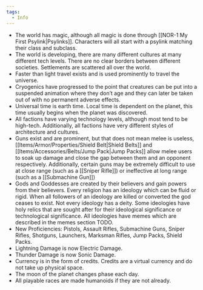 ```yaml
---
tags:
  - Info
---
```

* The world has magic, although all magic is done through [[NOR-1 My First Psylink|Psylinks]]. Characters will all start with a psylink matching their class and subclass.
* The world is developing, there are many different cultures at many different tech levels. There are no clear borders between different societies. Settlements are scattered all over the world.
* Faster than light travel exists and is used prominently to travel the universe.
* Cryogenics have progressed to the point that creatures can be put into a suspended animation where they don’t age and they can later be taken out of with no permanent adverse effects.
* Universal time is earth time. Local time is dependent on the planet, this time usually begins when the planet was discovered.
* All factions have varying technology levels, although most tend to be high-tech. Additionally, all factions have very different styles of architecture and cultures.
* Guns exist and are prominent, but that does not mean melee is useless, [[Items/Armor/Properties/Shield Belt|Shield Belts]] and [[Items/Accessories/Belts/Jump Pack|Jump Packs]] allow melee users to soak up damage and close the gap between them and an opponent respectively. Additionally, certain guns may be extremely difficult to use at close range (such as a [[Sniper Rifle]]) or ineffective at long range (such as a [[Submachine Gun]])
* Gods and Goddesses are created by their believers and gain powers from their believers. Every religion has an ideology which can be fluid or rigid. When all followers of an ideology are killed or converted the god ceases to exist. Not every ideology has a deity. Some ideologies have holy relics that are sought after for their ideological significance or technological significance. All ideologies have memes which are described in the memes section TODO.
* New Proficiencies: Pistols, Assault Rifles, Submachine Guns, Sniper Rifles, Shotguns, Launchers, Marksman Rifles, Jump Packs, Shield Packs.
* Lightning Damage is now Electric Damage.
* Thunder Damage is now Sonic Damage.
* Currency is in the form of credits. Credits are a virtual currency and do not take up physical space.
* The moon of the planet changes phase each day.
* All playable races are made humanoids if they are not already.